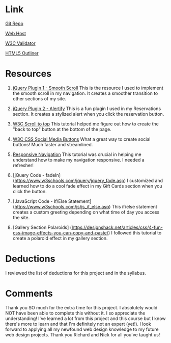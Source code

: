 # Link
[Git Repo](https://github.com/bbarta/project_final3_barta_brianne)

[Web Host](http://www.briannebarta.com/project_final3_barta_brianne/#top)

[W3C Validator](https://validator.w3.org/nu/?doc=http%3A%2F%2Fwww.briannebarta.com%2Fproject_final3_barta_brianne%2F)

[HTML5 Outliner](https://gsnedders.html5.org/outliner/process.py?url=http%3A%2F%2Fwww.briannebarta.com%2Fproject_final3_barta_brianne%2F%23top)

# Resources
1. [jQuery Plugin 1 - Smooth Scroll](https://plugins.jquery.com/smooth-scroll/)
This is the resource I used to implement the smooth scroll in my navigation. It creates a smoother transition to other sections of my site.

2. [jQuery Plugin 2 - Alertify](http://alertifyjs.com/)
This is a fun plugin I used in my Reservations section. It creates a stylized alert when you click the reservation button.

3. [W3C Scroll to top](https://www.w3schools.com/howto/howto_js_scroll_to_top.asp)
This tutorial helped me figure out how to create the "back to top" button at the bottom of the page. 

4. [W3C CSS Social Media Buttons](https://www.w3schools.com/howto/howto_css_social_media_buttons.asp)
What a great way to create social buttons! Much faster and streamlined.

5. [Responsive Navigation](https://www.youtube.com/watch?v=97njQRCVxPU )
This tutorial was crucial in helping me understand how to make my navigation responsive. I needed a refresher!

6. [jQuery Code - fadeIn] (https://www.w3schools.com/jquery/jquery_fade.asp)
I customized and learned how to do a cool fade effect in my Gift Cards section when you click the button. 

6. [JavaScript Code - If/Else Statement] (https://www.w3schools.com/js/js_if_else.asp)
This if/else statement creates a custom greeting depending on what time of day you access the site.

7. [Gallery Section Polaroids] (https://designshack.net/articles/css/4-fun-css-image-effects-you-can-copy-and-paste/) I followed this tutorial to create a polaroid effect in my gallery section. 


# Deductions
I reviewed the list of deductions for this project and in the syllabus.

# Comments
Thank you SO much for the extra time for this project. I absolutely would NOT have been able to complete this without it. I so appreciate the understanding! I've learned a lot from this project and this course but I know there's more to learn and that I'm definitely not an expert (yet!). I look forward to applying all my newfound web design knowledge to my future web design projects. Thank you Richard and Nick for all you've taught us! 
